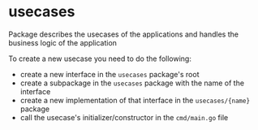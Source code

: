 # usecases

Package describes the usecases of the applications and handles the business
logic of the application

To create a new usecase you need to do the following:

- create a new interface in the `usecases` package's root
- create a subpackage in the `usecases` package with the name of the interface
- create a new implementation of that interface in the `usecases/{name}` package
- call the usecase's initializer/constructor in the `cmd/main.go` file
